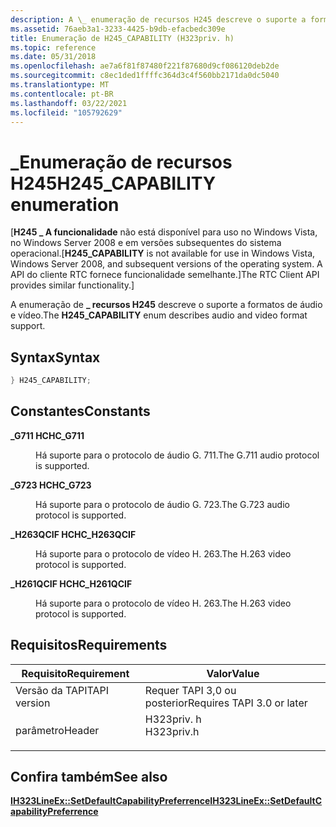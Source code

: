 ```yaml
---
description: A \_ enumeração de recursos H245 descreve o suporte a formatos de áudio e vídeo.
ms.assetid: 76aeb3a1-3233-4425-b9db-efacbedc309e
title: Enumeração de H245_CAPABILITY (H323priv. h)
ms.topic: reference
ms.date: 05/31/2018
ms.openlocfilehash: ae7a6f81f87480f221f87680d9cf086120deb2de
ms.sourcegitcommit: c8ec1ded1ffffc364d3c4f560bb2171da0dc5040
ms.translationtype: MT
ms.contentlocale: pt-BR
ms.lasthandoff: 03/22/2021
ms.locfileid: "105792629"
---
```

# <a name="h245_capability-enumeration"></a><span data-ttu-id="56ddb-103">\_Enumeração de recursos H245</span><span class="sxs-lookup"><span data-stu-id="56ddb-103">H245\_CAPABILITY enumeration</span></span>

<span data-ttu-id="56ddb-104">\[**H245 \_ A funcionalidade** não está disponível para uso no Windows Vista, no Windows Server 2008 e em versões subsequentes do sistema operacional.</span><span class="sxs-lookup"><span data-stu-id="56ddb-104">\[**H245\_CAPABILITY** is not available for use in Windows Vista, Windows Server 2008, and subsequent versions of the operating system.</span></span> <span data-ttu-id="56ddb-105">A API do cliente RTC fornece funcionalidade semelhante.\]</span><span class="sxs-lookup"><span data-stu-id="56ddb-105">The RTC Client API provides similar functionality.\]</span></span>

<span data-ttu-id="56ddb-106">A enumeração de **\_ recursos H245** descreve o suporte a formatos de áudio e vídeo.</span><span class="sxs-lookup"><span data-stu-id="56ddb-106">The **H245\_CAPABILITY** enum describes audio and video format support.</span></span>

## <a name="syntax"></a><span data-ttu-id="56ddb-107">Syntax</span><span class="sxs-lookup"><span data-stu-id="56ddb-107">Syntax</span></span>


```C++
} H245_CAPABILITY;
```



## <a name="constants"></a><span data-ttu-id="56ddb-108">Constantes</span><span class="sxs-lookup"><span data-stu-id="56ddb-108">Constants</span></span>

<dl> <dt>

<span data-ttu-id="56ddb-109"><span id="HC_G711"></span><span id="hc_g711"></span>**\_G711 HC**</span><span class="sxs-lookup"><span data-stu-id="56ddb-109"><span id="HC_G711"></span><span id="hc_g711"></span>**HC\_G711**</span></span>
</dt> <dd>

<span data-ttu-id="56ddb-110">Há suporte para o protocolo de áudio G. 711.</span><span class="sxs-lookup"><span data-stu-id="56ddb-110">The G.711 audio protocol is supported.</span></span>

</dd> <dt>

<span data-ttu-id="56ddb-111"><span id="HC_G723"></span><span id="hc_g723"></span>**\_G723 HC**</span><span class="sxs-lookup"><span data-stu-id="56ddb-111"><span id="HC_G723"></span><span id="hc_g723"></span>**HC\_G723**</span></span>
</dt> <dd>

<span data-ttu-id="56ddb-112">Há suporte para o protocolo de áudio G. 723.</span><span class="sxs-lookup"><span data-stu-id="56ddb-112">The G.723 audio protocol is supported.</span></span>

</dd> <dt>

<span data-ttu-id="56ddb-113"><span id="HC_H263QCIF"></span><span id="hc_h263qcif"></span>**\_H263QCIF HC**</span><span class="sxs-lookup"><span data-stu-id="56ddb-113"><span id="HC_H263QCIF"></span><span id="hc_h263qcif"></span>**HC\_H263QCIF**</span></span>
</dt> <dd>

<span data-ttu-id="56ddb-114">Há suporte para o protocolo de vídeo H. 263.</span><span class="sxs-lookup"><span data-stu-id="56ddb-114">The H.263 video protocol is supported.</span></span>

</dd> <dt>

<span data-ttu-id="56ddb-115"><span id="HC_H261QCIF"></span><span id="hc_h261qcif"></span>**\_H261QCIF HC**</span><span class="sxs-lookup"><span data-stu-id="56ddb-115"><span id="HC_H261QCIF"></span><span id="hc_h261qcif"></span>**HC\_H261QCIF**</span></span>
</dt> <dd>

<span data-ttu-id="56ddb-116">Há suporte para o protocolo de vídeo H. 263.</span><span class="sxs-lookup"><span data-stu-id="56ddb-116">The H.263 video protocol is supported.</span></span>

</dd> </dl>

## <a name="requirements"></a><span data-ttu-id="56ddb-117">Requisitos</span><span class="sxs-lookup"><span data-stu-id="56ddb-117">Requirements</span></span>



| <span data-ttu-id="56ddb-118">Requisito</span><span class="sxs-lookup"><span data-stu-id="56ddb-118">Requirement</span></span> | <span data-ttu-id="56ddb-119">Valor</span><span class="sxs-lookup"><span data-stu-id="56ddb-119">Value</span></span> |
|-------------------------|---------------------------------------------------------------------------------------|
| <span data-ttu-id="56ddb-120">Versão da TAPI</span><span class="sxs-lookup"><span data-stu-id="56ddb-120">TAPI version</span></span><br/> | <span data-ttu-id="56ddb-121">Requer TAPI 3,0 ou posterior</span><span class="sxs-lookup"><span data-stu-id="56ddb-121">Requires TAPI 3.0 or later</span></span><br/>                                                 |
| <span data-ttu-id="56ddb-122">parâmetro</span><span class="sxs-lookup"><span data-stu-id="56ddb-122">Header</span></span><br/>       | <dl> <span data-ttu-id="56ddb-123"><dt>H323priv. h</dt></span><span class="sxs-lookup"><span data-stu-id="56ddb-123"><dt>H323priv.h</dt></span></span> </dl> |



## <a name="see-also"></a><span data-ttu-id="56ddb-124">Confira também</span><span class="sxs-lookup"><span data-stu-id="56ddb-124">See also</span></span>

<dl> <dt>

[<span data-ttu-id="56ddb-125">**IH323LineEx::SetDefaultCapabilityPreferrence**</span><span class="sxs-lookup"><span data-stu-id="56ddb-125">**IH323LineEx::SetDefaultCapabilityPreferrence**</span></span>](ih323lineex-setdefaultcapabilitypreferrence.md)
</dt> </dl>

 

 




